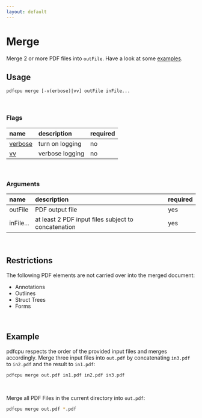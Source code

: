 ```yaml
---
layout: default
---
```


# Merge

Merge 2 or more PDF files into `outFile`. Have a look at some [examples](#examples).

## Usage

```
pdfcpu merge [-v(erbose)|vv] outFile inFile...
```

<br>

### Flags

| name                             | description     | required
|:---------------------------------|:----------------|:--------
| [verbose](../getting_started.md) | turn on logging | no
| [vv](../getting_started.md)      | verbose logging | no

<br>

### Arguments

| name         | description         | required
|:-------------|:--------------------|:--------
| outFile      | PDF output file     | yes  
| inFile...    | at least 2 PDF input files subject to concatenation | yes

<br>

## Restrictions

The following PDF elements are not carried over into the merged document:

* Annotations
* Outlines
* Struct Trees
* Forms

<br>

## Example

pdfcpu respects the order of the provided input files and merges accordingly. Merge three input files into `out.pdf` by concatenating `in3.pdf` to `in2.pdf` and the result to `in1.pdf`:

```sh
pdfcpu merge out.pdf in1.pdf in2.pdf in3.pdf
```

<br>

Merge all PDF Files in the current directory into `out.pdf`:

```sh
pdfcpu merge out.pdf *.pdf
```